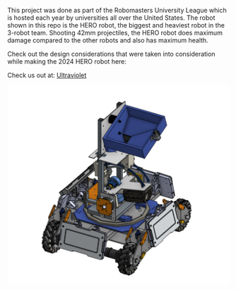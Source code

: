 This project was done as part of the Robomasters University League which is hosted each year by universities all over the United States. The robot shown in this repo is the HERO robot, the biggest and heaviest robot in the 3-robot team. Shooting 42mm projectiles, the HERO robot does maximum damage compared to the other robots and also has maximum health.


Check out the design considerations that were taken into consideration while making the 2024 HERO robot here:



  
Check us out at: [Ultraviolet](https://www.nyurobomaster.com/)




![Project Image](HERO2024-iter2.png)
